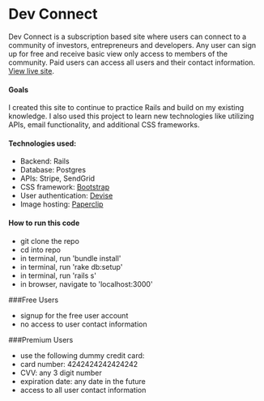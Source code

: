 # Dev Connect
Dev Connect is a subscription based site where users can connect to a community of investors, entrepreneurs and developers.  Any user can sign up for free and receive basic view only access to members of the community. Paid users can access all users and their contact information. [View live site](http://dev-connections.herokuapp.com/). 

#### Goals
I created this site to continue to practice Rails and build on my existing knowledge.  I also used this project to learn new technologies like utilizing APIs, email functionality, and additional CSS frameworks.

#### Technologies used: 
- Backend: Rails 
- Database: Postgres 
- APIs: Stripe, SendGrid 
- CSS framework: [Bootstrap](http://getbootstrap.com/)
- User authentication: [Devise](https://github.com/plataformatec/devise)
- Image hosting: [Paperclip](https://github.com/thoughtbot/paperclip)

#### How to run this code 
- git clone the repo 
- cd into repo
- in terminal, run 'bundle install' 
- in terminal, run 'rake db:setup'
- in terminal, run 'rails s'
- in browser, navigate to 'localhost:3000'

###Free Users 
- signup for the free user account 
- no access to user contact information

###Premium Users 
- use the following dummy credit card: 
-   card number: 4242424242424242
-   CVV: any 3 digit number
-   expiration date: any date in the future 
- access to all user contact information 

